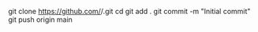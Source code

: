 git clone https://github.com/<YourUsername>/<YourRepository>.git
cd <YourRepository>
git add .
git commit -m "Initial commit"
git push origin main
